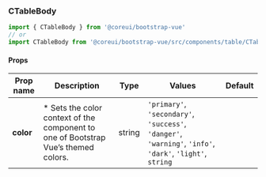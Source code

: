 ### CTableBody

```jsx
import { CTableBody } from '@coreui/bootstrap-vue'
// or
import CTableBody from '@coreui/bootstrap-vue/src/components/table/CTableBody'
```

#### Props

| Prop name | Description                                                                         | Type   | Values                                                                                                    | Default |
| --------- | ----------------------------------------------------------------------------------- | ------ | --------------------------------------------------------------------------------------------------------- | ------- |
| **color** | \* Sets the color context of the component to one of Bootstrap Vue’s themed colors. | string | `'primary'`, `'secondary'`, `'success'`, `'danger'`, `'warning'`, `'info'`, `'dark'`, `'light'`, `string` |         |
